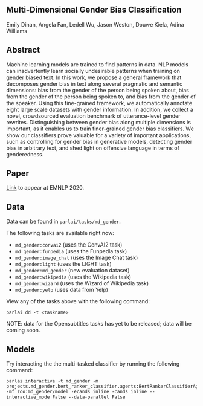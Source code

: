 ## Multi-Dimensional Gender Bias Classification

Emily Dinan, Angela Fan, Ledell Wu, Jason Weston, Douwe Kiela, Adina Williams

## Abstract

Machine learning models are trained to find patterns in data. NLP models can inadvertently learn socially undesirable patterns when training on gender biased text. In this work, we propose a general framework that decomposes gender bias in text along several pragmatic and semantic dimensions: bias from the gender of the person being spoken about, bias from the gender of the person being spoken to, and bias from the gender of the speaker. Using this fine-grained framework, we automatically annotate eight large scale datasets with gender information. In addition, we collect a novel, crowdsourced evaluation benchmark of utterance-level gender rewrites. Distinguishing between gender bias along multiple dimensions is important, as it enables us to train finer-grained gender bias classifiers. We show our classifiers prove valuable for a variety of important applications, such as controlling for gender bias in generative models, detecting gender bias in arbitrary text, and shed light on offensive language in terms of genderedness.

## Paper

[Link](https://arxiv.org/abs/2005.00614) to appear at EMNLP 2020.

## Data

Data can be found in `parlai/tasks/md_gender`.

The following tasks are available right now:
- `md_gender:convai2` (uses the ConvAI2 task)
- `md_gender:funpedia` (uses the Funpedia task)
- `md_gender:image_chat` (uses the Image Chat task)
- `md_gender:light` (uses the LIGHT task)
- `md_gender:md_gender` (new evaluation dataset)
- `md_gender:wikipedia` (uses the Wikipedia task)
- `md_gender:wizard` (uses the Wizard of Wikipedia task)
- `md_gender:yelp` (uses data from Yelp)

View any of the tasks above with the following command:
```
parlai dd -t <taskname>
```


NOTE: data for the Opensubtitles tasks has yet to be released; data will be coming soon.

## Models

Try interacting the the multi-tasked classifier by running the following command:
```
parlai interactive -t md_gender -m projects.md_gender.bert_ranker_classifier.agents:BertRankerClassifierAgent -mf zoo:md_gender/model -ecands inline -cands inline --interactive_mode False --data-parallel False
```